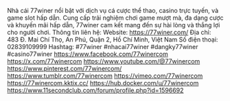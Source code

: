 Nhà cái 77winer nổi bật với dịch vụ cá cược thể thao, casino trực tuyến, và game slot hấp dẫn. Cung cấp trải nghiệm chơi game mượt mà, đa dạng cược và khuyến mãi hấp dẫn, 77winer cam kết mang đến sự hài lòng và thắng lợi cho người chơi.
Thông tin liên hệ:
Website: https://77winer.com/ 
Địa chỉ: 483 Đ. Mai Chí Thọ, An Phú, Quận 2, Hồ Chí Minh, Việt Nam
Số điện thoại: 02839109999
Hashtag: #77winer #nhacai77winer #dangky77winer #casino77winer
https://www.facebook.com/77winercom
https://x.com/77winercom
https://www.youtube.com/@77winercom
https://www.pinterest.com/77winercom/
https://www.tumblr.com/77winercom
https://vimeo.com/77winercom
https://77winercom.kktix.cc/
https://hub.docker.com/u/77winercom
https://www.11secondclub.com/forum/profile.php?id=1596692
